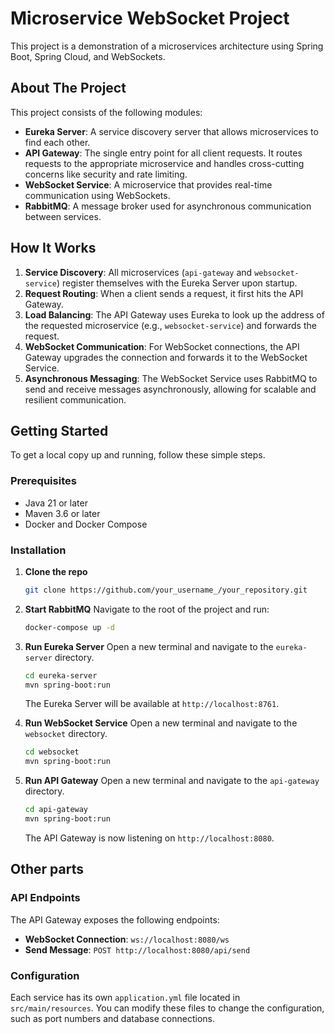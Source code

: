 # Microservice WebSocket Project

This project is a demonstration of a microservices architecture using Spring Boot, Spring Cloud, and WebSockets.

## About The Project

This project consists of the following modules:

*   **Eureka Server**: A service discovery server that allows microservices to find each other.
*   **API Gateway**: The single entry point for all client requests. It routes requests to the appropriate microservice and handles cross-cutting concerns like security and rate limiting.
*   **WebSocket Service**: A microservice that provides real-time communication using WebSockets.
*   **RabbitMQ**: A message broker used for asynchronous communication between services.

## How It Works

1.  **Service Discovery**: All microservices (`api-gateway` and `websocket-service`) register themselves with the Eureka Server upon startup.
2.  **Request Routing**: When a client sends a request, it first hits the API Gateway.
3.  **Load Balancing**: The API Gateway uses Eureka to look up the address of the requested microservice (e.g., `websocket-service`) and forwards the request.
4.  **WebSocket Communication**: For WebSocket connections, the API Gateway upgrades the connection and forwards it to the WebSocket Service.
5.  **Asynchronous Messaging**: The WebSocket Service uses RabbitMQ to send and receive messages asynchronously, allowing for scalable and resilient communication.

## Getting Started

To get a local copy up and running, follow these simple steps.

### Prerequisites

*   Java 21 or later
*   Maven 3.6 or later
*   Docker and Docker Compose

### Installation

1.  **Clone the repo**
    ```sh
    git clone https://github.com/your_username_/your_repository.git
    ```
2.  **Start RabbitMQ**
    Navigate to the root of the project and run:
    ```sh
    docker-compose up -d
    ```
3.  **Run Eureka Server**
    Open a new terminal and navigate to the `eureka-server` directory.
    ```sh
    cd eureka-server
    mvn spring-boot:run
    ```
    The Eureka Server will be available at `http://localhost:8761`.

4.  **Run WebSocket Service**
    Open a new terminal and navigate to the `websocket` directory.
    ```sh
    cd websocket
    mvn spring-boot:run
    ```
5.  **Run API Gateway**
    Open a new terminal and navigate to the `api-gateway` directory.
    ```sh
    cd api-gateway
    mvn spring-boot:run
    ```
    The API Gateway is now listening on `http://localhost:8080`.

## Other parts

### API Endpoints

The API Gateway exposes the following endpoints:

*   **WebSocket Connection**: `ws://localhost:8080/ws`
*   **Send Message**: `POST http://localhost:8080/api/send`

### Configuration

Each service has its own `application.yml` file located in `src/main/resources`. You can modify these files to change the configuration, such as port numbers and database connections.
